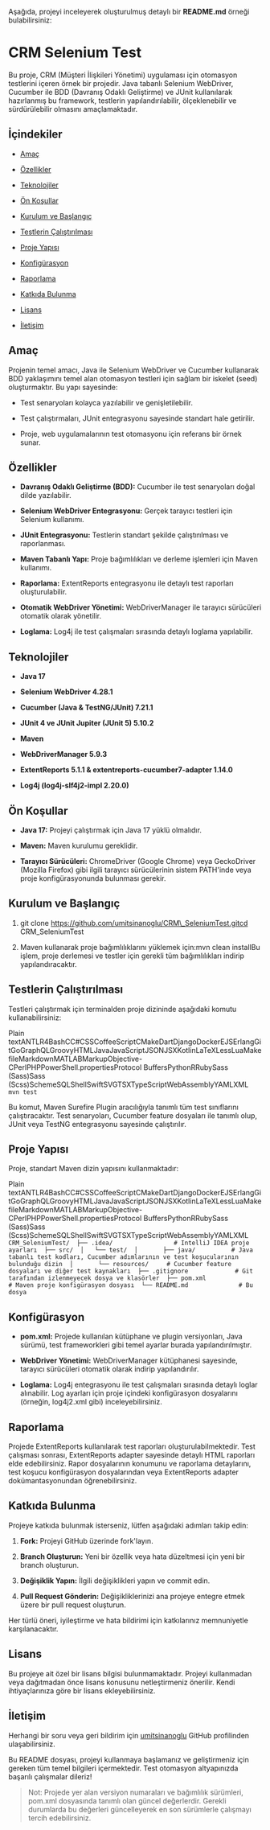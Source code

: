 Aşağıda, projeyi inceleyerek oluşturulmuş detaylı bir **README.md** örneği bulabilirsiniz:

CRM Selenium Test
=================

Bu proje, CRM (Müşteri İlişkileri Yönetimi) uygulaması için otomasyon testlerini içeren örnek bir projedir. Java tabanlı Selenium WebDriver, Cucumber ile BDD (Davranış Odaklı Geliştirme) ve JUnit kullanılarak hazırlanmış bu framework, testlerin yapılandırılabilir, ölçeklenebilir ve sürdürülebilir olmasını amaçlamaktadır.

İçindekiler
-----------

*   [Amaç](https://chatgpt.com/c/67beaf46-f200-8009-9a16-bdb2d9911d98#amaç)
    
*   [Özellikler](https://chatgpt.com/c/67beaf46-f200-8009-9a16-bdb2d9911d98#özellikler)
    
*   [Teknolojiler](https://chatgpt.com/c/67beaf46-f200-8009-9a16-bdb2d9911d98#teknolojiler)
    
*   [Ön Koşullar](https://chatgpt.com/c/67beaf46-f200-8009-9a16-bdb2d9911d98#ön-koşullar)
    
*   [Kurulum ve Başlangıç](https://chatgpt.com/c/67beaf46-f200-8009-9a16-bdb2d9911d98#kurulum-ve-başlangıç)
    
*   [Testlerin Çalıştırılması](https://chatgpt.com/c/67beaf46-f200-8009-9a16-bdb2d9911d98#testlerin-çalıştırılması)
    
*   [Proje Yapısı](https://chatgpt.com/c/67beaf46-f200-8009-9a16-bdb2d9911d98#proje-yapısı)
    
*   [Konfigürasyon](https://chatgpt.com/c/67beaf46-f200-8009-9a16-bdb2d9911d98#konfigürasyon)
    
*   [Raporlama](https://chatgpt.com/c/67beaf46-f200-8009-9a16-bdb2d9911d98#raporlama)
    
*   [Katkıda Bulunma](https://chatgpt.com/c/67beaf46-f200-8009-9a16-bdb2d9911d98#katkıda-bulunma)
    
*   [Lisans](https://chatgpt.com/c/67beaf46-f200-8009-9a16-bdb2d9911d98#lisans)
    
*   [İletişim](https://chatgpt.com/c/67beaf46-f200-8009-9a16-bdb2d9911d98#iletişim)
    

Amaç
----

Projenin temel amacı, Java ile Selenium WebDriver ve Cucumber kullanarak BDD yaklaşımını temel alan otomasyon testleri için sağlam bir iskelet (seed) oluşturmaktır. Bu yapı sayesinde:

*   Test senaryoları kolayca yazılabilir ve genişletilebilir.
    
*   Test çalıştırmaları, JUnit entegrasyonu sayesinde standart hale getirilir.
    
*   Proje, web uygulamalarının test otomasyonu için referans bir örnek sunar.
    

Özellikler
----------

*   **Davranış Odaklı Geliştirme (BDD):** Cucumber ile test senaryoları doğal dilde yazılabilir.
    
*   **Selenium WebDriver Entegrasyonu:** Gerçek tarayıcı testleri için Selenium kullanımı.
    
*   **JUnit Entegrasyonu:** Testlerin standart şekilde çalıştırılması ve raporlanması.
    
*   **Maven Tabanlı Yapı:** Proje bağımlılıkları ve derleme işlemleri için Maven kullanımı.
    
*   **Raporlama:** ExtentReports entegrasyonu ile detaylı test raporları oluşturulabilir.
    
*   **Otomatik WebDriver Yönetimi:** WebDriverManager ile tarayıcı sürücüleri otomatik olarak yönetilir.
    
*   **Loglama:** Log4j ile test çalışmaları sırasında detaylı loglama yapılabilir.
    

Teknolojiler
------------

*   **Java 17**
    
*   **Selenium WebDriver 4.28.1**
    
*   **Cucumber (Java & TestNG/JUnit) 7.21.1**
    
*   **JUnit 4 ve JUnit Jupiter (JUnit 5) 5.10.2**
    
*   **Maven**
    
*   **WebDriverManager 5.9.3**
    
*   **ExtentReports 5.1.1 & extentreports-cucumber7-adapter 1.14.0**
    
*   **Log4j (log4j-slf4j2-impl 2.20.0)**
    

Ön Koşullar
-----------

*   **Java 17:** Projeyi çalıştırmak için Java 17 yüklü olmalıdır.
    
*   **Maven:** Maven kurulumu gereklidir.
    
*   **Tarayıcı Sürücüleri:** ChromeDriver (Google Chrome) veya GeckoDriver (Mozilla Firefox) gibi ilgili tarayıcı sürücülerinin sistem PATH'inde veya proje konfigürasyonunda bulunması gerekir.
    

Kurulum ve Başlangıç
--------------------

1.  git clone https://github.com/umitsinanoglu/CRM\_SeleniumTest.gitcd CRM\_SeleniumTest
    
2.  Maven kullanarak proje bağımlılıklarını yüklemek için:mvn clean installBu işlem, proje derlemesi ve testler için gerekli tüm bağımlılıkları indirip yapılandıracaktır.
    

Testlerin Çalıştırılması
------------------------

Testleri çalıştırmak için terminalden proje dizininde aşağıdaki komutu kullanabilirsiniz:

Plain textANTLR4BashCC#CSSCoffeeScriptCMakeDartDjangoDockerEJSErlangGitGoGraphQLGroovyHTMLJavaJavaScriptJSONJSXKotlinLaTeXLessLuaMakefileMarkdownMATLABMarkupObjective-CPerlPHPPowerShell.propertiesProtocol BuffersPythonRRubySass (Sass)Sass (Scss)SchemeSQLShellSwiftSVGTSXTypeScriptWebAssemblyYAMLXML`   mvn test   `

Bu komut, Maven Surefire Plugin aracılığıyla tanımlı tüm test sınıflarını çalıştıracaktır. Test senaryoları, Cucumber feature dosyaları ile tanımlı olup, JUnit veya TestNG entegrasyonu sayesinde çalıştırılır.

Proje Yapısı
------------

Proje, standart Maven dizin yapısını kullanmaktadır:

Plain textANTLR4BashCC#CSSCoffeeScriptCMakeDartDjangoDockerEJSErlangGitGoGraphQLGroovyHTMLJavaJavaScriptJSONJSXKotlinLaTeXLessLuaMakefileMarkdownMATLABMarkupObjective-CPerlPHPPowerShell.propertiesProtocol BuffersPythonRRubySass (Sass)Sass (Scss)SchemeSQLShellSwiftSVGTSXTypeScriptWebAssemblyYAMLXML`   CRM_SeleniumTest/  ├── .idea/                 # IntelliJ IDEA proje ayarları  ├── src/  │   └── test/  │       ├── java/          # Java tabanlı test kodları, Cucumber adımlarının ve test koşucularının bulunduğu dizin  │       └── resources/     # Cucumber feature dosyaları ve diğer test kaynakları  ├── .gitignore             # Git tarafından izlenmeyecek dosya ve klasörler  ├── pom.xml                # Maven proje konfigürasyon dosyası  └── README.md              # Bu dosya   `

Konfigürasyon
-------------

*   **pom.xml:** Projede kullanılan kütüphane ve plugin versiyonları, Java sürümü, test frameworkleri gibi temel ayarlar burada yapılandırılmıştır.
    
*   **WebDriver Yönetimi:** WebDriverManager kütüphanesi sayesinde, tarayıcı sürücüleri otomatik olarak indirip yapılandırılır.
    
*   **Loglama:** Log4j entegrasyonu ile test çalışmaları sırasında detaylı loglar alınabilir. Log ayarları için proje içindeki konfigürasyon dosyalarını (örneğin, log4j2.xml gibi) inceleyebilirsiniz.
    

Raporlama
---------

Projede ExtentReports kullanılarak test raporları oluşturulabilmektedir. Test çalışması sonrası, ExtentReports adapter sayesinde detaylı HTML raporları elde edebilirsiniz. Rapor dosyalarının konumunu ve raporlama detaylarını, test koşucu konfigürasyon dosyalarından veya ExtentReports adapter dokümantasyonundan öğrenebilirsiniz.

Katkıda Bulunma
---------------

Projeye katkıda bulunmak isterseniz, lütfen aşağıdaki adımları takip edin:

1.  **Fork:** Projeyi GitHub üzerinde fork'layın.
    
2.  **Branch Oluşturun:** Yeni bir özellik veya hata düzeltmesi için yeni bir branch oluşturun.
    
3.  **Değişiklik Yapın:** İlgili değişiklikleri yapın ve commit edin.
    
4.  **Pull Request Gönderin:** Değişikliklerinizi ana projeye entegre etmek üzere bir pull request oluşturun.
    

Her türlü öneri, iyileştirme ve hata bildirimi için katkılarınız memnuniyetle karşılanacaktır.

Lisans
------

Bu projeye ait özel bir lisans bilgisi bulunmamaktadır. Projeyi kullanmadan veya dağıtmadan önce lisans konusunu netleştirmeniz önerilir. Kendi ihtiyaçlarınıza göre bir lisans ekleyebilirsiniz.

İletişim
--------

Herhangi bir soru veya geri bildirim için [umitsinanoglu](https://github.com/umitsinanoglu) GitHub profilinden ulaşabilirsiniz.

Bu README dosyası, projeyi kullanmaya başlamanız ve geliştirmeniz için gereken tüm temel bilgileri içermektedir. Test otomasyon altyapınızda başarılı çalışmalar dileriz!

> Not: Projede yer alan versiyon numaraları ve bağımlılık sürümleri, pom.xml dosyasında tanımlı olan güncel değerlerdir. Gerekli durumlarda bu değerleri güncelleyerek en son sürümlerle çalışmayı tercih edebilirsiniz.
